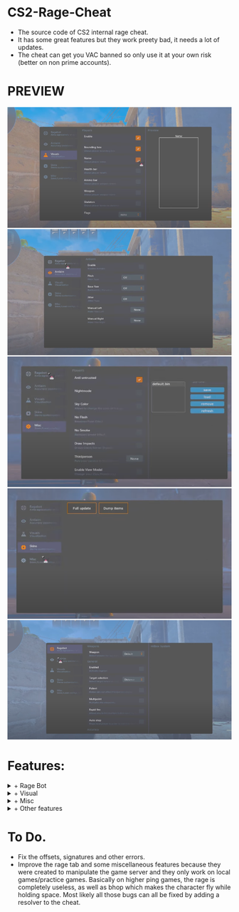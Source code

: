 # CS2-Rage-Cheat
 + The source code of CS2 internal rage cheat. 
 + It has some great features but they work preety bad, it needs a lot of updates.
 + The cheat can get you VAC banned so only use it at your own risk (better on non prime accounts).

# PREVIEW
![Screenshot 2024-04-14 175032](https://raw.githubusercontent.com/Tap1337/CS2-Rage-Cheat/main/assets/322282436-719246a9-4812-4134-a269-efadf648d78c.png)
![Screenshot 2024-04-14 175018](https://raw.githubusercontent.com/Tap1337/CS2-Rage-Cheat/main/assets/322282434-3f80c0a0-96f4-432f-b55f-e2232297b323.png)
![Screenshot 2024-04-14 175107](https://raw.githubusercontent.com/Tap1337/CS2-Rage-Cheat/main/assets/322282441-df318ac7-1723-43c0-bc00-d5900812df52.png)
![Screenshot 2024-04-14 175057](https://raw.githubusercontent.com/Tap1337/CS2-Rage-Cheat/main/assets/322282439-2496ee46-667e-47b6-b1c7-8c97c18f88bf.png)
![Screenshot 2024-04-14 175010](https://raw.githubusercontent.com/Tap1337/CS2-Rage-Cheat/main/assets/322282430-7535baf2-577a-4ae5-8bd3-39cf2a53a6d6.png)

# Features:
<details>
<summary>+ Rage Bot</summary>
<ul><li>- Rapid Fire</li>
<li>- Anti Aim (Jitter)</li>
<li>- Auto wall</li></ul>
</details>
<details>
<summary>+ Visual</summary>
<ul><li>- ESP (BOX, SKELETON AND MORE)</li>
<li>- CHAMS</li>
<li>- ITEM ESP</li>
<li>- FLAGS</li>
<li>- FOV changer</li></ul>
</details>
<details>
<summary>+ Misc</summary>
<ul><li>- Night mode</li>
<li>- Sky box changer</li>
<li>- No flash</li>
<li>- No smoke</li>
<li>- Third person</li>
<li>- No impact</li></ul>
</details>
<details>
<summary>+ Other features</summary>
<ul><li>- Inventory changer with item dump</li>
<li>- In game skin changer</li>
<li> - Config tab</li>
<li>- No smoke</li>
<li>- Plant bomb anywhere (only works at the beginning of the round for a second only)</li>
<li>- And More</li></ul>
</details>

# To Do.
 + Fix the offsets, signatures and other errors.
 + Improve the rage tab and some miscellaneous features because they were created to manipulate the game server and they only work on local games/practice games. Basically on higher ping games, the rage is completely useless, as well as bhop which makes the character fly while holding space. Most likely all those bugs can all be fixed by adding a resolver to the cheat.
   
